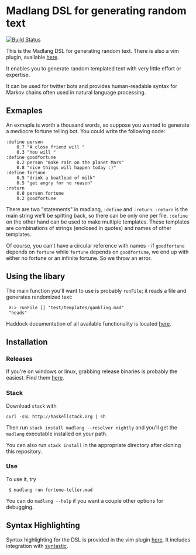 # Madlang DSL for generating random text
[![Build Status](https://travis-ci.org/vmchale/madlibs.svg?branch=master)](https://travis-ci.org/vmchale/madlibs)

This is the Madlang DSL for generating random text. There is also a vim plugin, available [here](https://github.com/vmchale/madlang-vim).  

It enables you to generate random templated text with very little effort or expertise. 

It can be used for twitter bots and provides human-readable syntax for Markov
chains often used in natural language processing. 

## Exmaples

An exmaple is worth a thousand words, so suppose you wanted to generate a mediocre fortune telling bot. You could write the following code:

```
:define person
    0.7 "A close friend will "
    0.3 "You will "
:define goodfortune
    0.2 person "make rain on the planet Mars"
    0.8 "nice things will happen today :)"
:define fortune
    0.5 "drink a boatload of milk"
    0.5 "get angry for no reason"
:return
    0.8 person fortune
    0.2 goodfortune
```

There are two "statements" in madlang, `:define` and `:return`. `:return` is the main string we'll be spitting back, so there can be only one per file. `:define` on the other hand can be used to make multiple templates. These templates are combinations of strings (enclosed in quotes) and names of other templates.

Of course, you can't have a circular reference with names - if `goodfortune` depends on `fortune` while `fortune` depends on `goodfortune`, we end up with either no fortune or an infinite fortune. So we throw an error.

## Using the libary

The main function you'll want to use is probably `runFile`; it reads a file and generates randomized text:

```
 λ:> runFile [] "test/templates/gambling.mad"
 "heads"
```

Haddock documentation of all available functionality is located [here](https://hackage.haskell.org/package/madlang#readme).

## Installation

### Releases

If you're on windows or linux, grabbing release binaries is probably the
easiest. Find them [here](https://github.com/vmchale/madlibs/releases).

### Stack

Download `stack` with

```
curl -sSL http://haskellstack.org | sh
```

Then run `stack install madlang --resolver nightly` and you'll get the `madlang` executable installed on your path.

You can also run `stack install` in the appropriate directory after cloning this
repository. 

### Use

To use it, try

```
 $ madlang run fortune-teller.mad
```

You can do `madlang --help` if you want a couple other options for debugging.

## Syntax Highlighting

Syntax highlighting for the DSL is provided in the vim plugin [here](http://github.com/vmchale/madlang-vim). It includes integration with [syntastic](https://github.com/vim-syntastic/syntastic).
